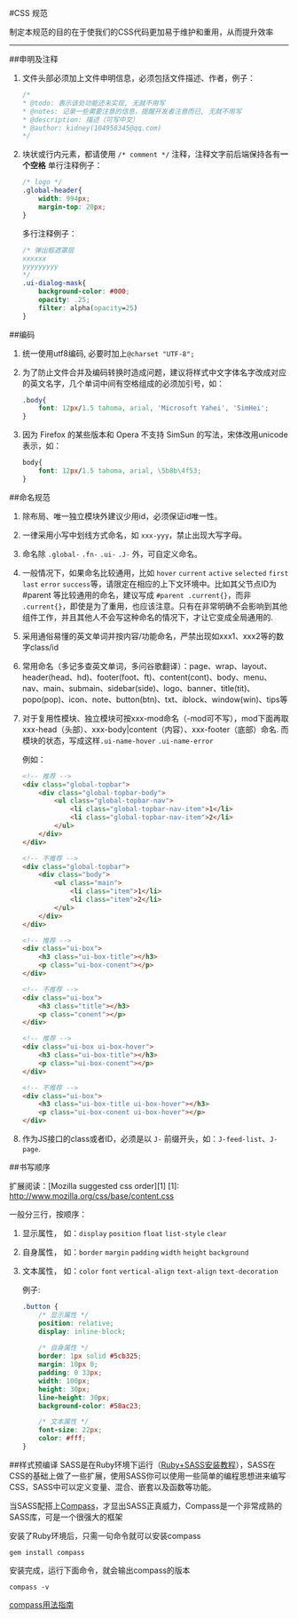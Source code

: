 #CSS 规范

制定本规范的目的在于使我们的CSS代码更加易于维护和重用，从而提升效率

---

##申明及注释

1. 文件头部必须加上文件申明信息，必须包括文件描述、作者，例子：
    ```css
    /*
    * @todo: 表示该处功能还未实现, 无就不用写
    * @notes: 记录一些需要注意的信息，提醒开发者注意而已, 无就不用写
    * @description: 描述（可写中文）
    * @author: kidney(104958345@qq.com)
    */
    ```

2. 块状或行内元素，都请使用 `/* comment */` 注释，注释文字前后端保持各有**一个空格**
    单行注释例子：
    ```css
    /* logo */
    .global-header{
        width: 994px;
        margin-top: 20px;
    }
    ```
    
    多行注释例子：
    ```css
    /* 弹出框遮罩层
    xxxxxx
    yyyyyyyyy
    */
    .ui-dialog-mask{
        background-color: #000;
        opacity: .25;
        filter: alpha(opacity=25)
    }
    ```


##编码
1. 统一使用utf8编码, 必要时加上`@charset "UTF-8";`
2. 为了防止文件合并及编码转换时造成问题，建议将样式中文字体名字改成对应的英文名字，几个单词中间有空格组成的必须加引号，如：

    ```css
    .body{
        font: 12px/1.5 tahoma, arial, 'Microsoft Yahei', 'SimHei';
    }
    ```
3. 因为 Firefox 的某些版本和 Opera 不支持 SimSun 的写法，宋体改用unicode 表示，如：

    ```css
    body{
        font: 12px/1.5 tahoma, arial, \5b8b\4f53;
    }
    ```


##命名规范
1. 除布局、唯一独立模块外建议少用id，必须保证id唯一性。

2. 一律采用小写中划线方式命名，如 `xxx-yyy`，禁止出现大写字母。

3. 命名除 `.global-` `.fn-` `.ui-` `.J-` 外，可自定义命名。

4. 一般情况下，如果命名比较通用，比如 `hover` `current` `active` `selected` `first` `last` `error` `success`等，请限定在相应的上下文环境中。比如其父节点ID为#parent 等比较通用的命名，建议写成 `#parent .current{}`，而非 `.current{}`，即使是为了重用，也应该注意。只有在非常明确不会影响到其他组件工作，并且其他人不会写这种命名的情况下，才让它变成全局通用的.

5. 采用通俗易懂的英文单词并按内容/功能命名，严禁出现如xxx1、xxx2等的数字class/id

6. 常用命名（多记多查英文单词，多问谷歌翻译）：page、wrap、layout、header(head、hd)、footer(foot、ft)、content(cont)、body、menu、nav、main、submain、sidebar(side)、logo、banner、title(tit)、popo(pop)、icon、note、button(btn)、txt、iblock、window(win)、tips等

7. 对于复用性模块、独立模块可按xxx-mod命名（-mod可不写），mod下面再取xxx-head（头部）、xxx-body|content（内容）、xxx-footer（底部）命名. 而模块的状态，写成这样`.ui-name-hover` `.ui-name-error`

    例如：
    ```html
    <!-- 推荐 -->
    <div class="global-topbar">
        <div class="global-topbar-body">
            <ul class="global-topbar-nav">
                <li class="global-topbar-nav-item">1</li>
                <li class="global-topbar-nav-item">2</li>
            </ul>
        </div>
    </div>
    
    <!-- 不推荐 -->
    <div class="global-topbar">
        <div class="body">
            <ul class="main">
                <li class="item">1</li>
                <li class="item">2</li>
            </ul>
        </div>
    </div>
    
    <!-- 推荐 -->
    <div class="ui-box">
        <h3 class="ui-box-title"></h3>
        <p class="ui-box-conent"></p>
    </div>
    
    <!-- 不推荐 -->
    <div class="ui-box">
        <h3 class="title"></h3>
        <p class="conent"></p>
    </div>
    
    <!-- 推荐 -->
    <div class="ui-box ui-box-hover">
        <h3 class="ui-box-title"></h3>
        <p class="ui-box-conent"></p>
    </div>
    
    <!-- 不推荐 -->
    <div class="ui-box">
        <h3 class="ui-box-title ui-box-hover"></h3>
        <p class="ui-box-conent ui-box-hover"></p>
    </div>
    ```

8. 作为JS接口的class或者ID，必须是以 `J-` 前缀开头，如：`J-feed-list`、`J-page`.



##书写顺序

扩展阅读：[Mozilla suggested css order][1]
[1]: http://www.mozilla.org/css/base/content.css

一般分三行，按顺序：

1. 显示属性， 如：`display` `position` `float` `list-style` `clear`

2. 自身属性， 如：`border` `margin` `padding` `width` `height` `background`

3. 文本属性， 如：`color` `font` `vertical-align` `text-align` `text-decoration`

    例子:

    ```css
    .button {
        /* 显示属性 */
        position: relative;
        display: inline-block;
        
        /* 自身属性 */
        border: 1px solid #5cb325;
        margin: 10px 0;
        padding: 0 33px;
        width: 100px;
        height: 30px;
        line-height: 30px;
        background-color: #58ac23;

        /* 文本属性 */
        font-size: 22px;
        color: #fff;
    }
    ```


##样式预编译
SASS是在Ruby环境下运行（[Ruby+SASS安装教程][2]），SASS在CSS的基础上做了一些扩展，使用SASS你可以使用一些简单的编程思想进来编写CSS，SASS中可以定义变量、混合、嵌套以及函数等功能。

当SASS配搭上[Compass][3]，才显出SASS正真威力，Compass是一个非常成熟的SASS库，可是一个很强大的框架

安装了Ruby环境后，只需一句命令就可以安装compass

```
gem install compass
```

安装完成，运行下面命令，就会输出compass的版本

```
compass -v
```

[compass用法指南][4]

[2]: http://www.w3cplus.com/sassguide/install.html
[3]: http://compass-style.org/
[4]: http://www.ruanyifeng.com/blog/2012/11/compass.html
